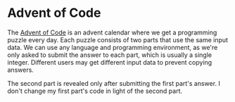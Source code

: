 # Advent of Code

The [Advent of Code](https://adventofcode.com/about) is
an advent calendar where we get a programming puzzle every day.
Each puzzle consists of two parts that use the same input data.
We can use any language and programming environment, as we're only asked to
submit the answer to each part, which is usually a single integer.
Different users may get different input data to prevent copying answers.

The second part is revealed only after submitting the first part's answer.
I don't change my first part's code in light of the second part.
